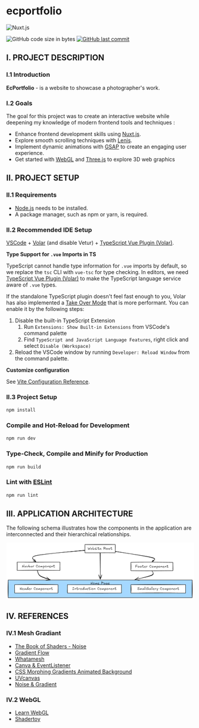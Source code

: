 # ecportfolio

![Nuxt.js](https://img.shields.io/badge/Nuxt.js-35495E?style=for-the-badge&logo=vue.js&logoColor=4FC08D)

![GitHub code size in bytes](https://img.shields.io/github/languages/code-size/jdasilvalima/ec-portfolio?style=for-the-badge)
[![GitHub last commit](https://img.shields.io/github/last-commit/jdasilvalima/ec-portfolio?style=for-the-badge)](https://github.com/jdasilvalima/ec-portfolio/commits)

## I. PROJECT DESCRIPTION
### I.1 Introduction
**EcPortfolio** - is a website to showcase a photographer's work.

### I.2 Goals
The goal for this project was to create an interactive website while deepening my knowledge of modern frontend tools and techniques :

- Enhance frontend development skills using [Nuxt.js](https://nuxt.com/).
- Explore smooth scrolling techniques with [Lenis](https://lenis.darkroom.engineering/).
- Implement dynamic animations with [GSAP](https://gsap.com/) to create an engaging user experience.
- Get started with [WebGL](https://webgl2fundamentals.org/) and [Three.js](https://threejs.org/) to explore 3D web graphics

## II. PROJECT SETUP
### II.1 Requirements
- [Node.js](https://nodejs.org/en/) needs to be installed.
- A package manager, such as npm or yarn, is required.


### II.2 Recommended IDE Setup

[VSCode](https://code.visualstudio.com/) + [Volar](https://marketplace.visualstudio.com/items?itemName=Vue.volar) (and disable Vetur) + [TypeScript Vue Plugin (Volar)](https://marketplace.visualstudio.com/items?itemName=Vue.vscode-typescript-vue-plugin).

**Type Support for `.vue` Imports in TS**

TypeScript cannot handle type information for `.vue` imports by default, so we replace the `tsc` CLI with `vue-tsc` for type checking. In editors, we need [TypeScript Vue Plugin (Volar)](https://marketplace.visualstudio.com/items?itemName=Vue.vscode-typescript-vue-plugin) to make the TypeScript language service aware of `.vue` types.

If the standalone TypeScript plugin doesn't feel fast enough to you, Volar has also implemented a [Take Over Mode](https://github.com/johnsoncodehk/volar/discussions/471#discussioncomment-1361669) that is more performant. You can enable it by the following steps:

1. Disable the built-in TypeScript Extension
    1) Run `Extensions: Show Built-in Extensions` from VSCode's command palette
    2) Find `TypeScript and JavaScript Language Features`, right click and select `Disable (Workspace)`
2. Reload the VSCode window by running `Developer: Reload Window` from the command palette.

**Customize configuration**

See [Vite Configuration Reference](https://vitejs.dev/config/).

### II.3 Project Setup

```sh
npm install
```

### Compile and Hot-Reload for Development

```sh
npm run dev
```

### Type-Check, Compile and Minify for Production

```sh
npm run build
```

### Lint with [ESLint](https://eslint.org/)

```sh
npm run lint
```

## III. APPLICATION ARCHITECTURE
The following schema illustrates how the components in the application are interconnected and their hierarchical relationships.

![FrontEnd Architecture](./readme-doc/fe-architecture.png)


## IV. REFERENCES
### IV.1 Mesh Gradiant
* [The Book of Shaders - Noise](https://thebookofshaders.com/11/)
* [Gradient Flow](https://www.shadertoy.com/view/wdyczG)
* [Whatamesh](https://whatamesh.vercel.app/)
* [Canva & EventListener](https://codepen.io/wiz_amit/pen/JjGRZjJ)
* [CSS Morphing Gradients Animated Background](https://www.youtube.com/watch?v=Ml-B-W91gtw&ab_channel=WeCoded)
* [UVcanvas](https://uvcanvas.com/)
* [Noise & Gradient](https://www.noiseandgradient.com/?chaos=0.2&colors=%23ed625d-%2342b6c6-%23f79f88-%23b2dfe6-%2303232d-%23ffffff&grain=0.15)

### IV.2 WebGL
* [Learn WebGL](https://learnwebgl.brown37.net/)
* [Shadertoy](https://www.shadertoy.com/)
